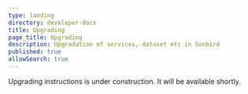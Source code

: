 ```yaml
---
type: landing
directory: developer-docs
title: Upgrading
page_title: Upgrading
description: Upgradation of services, dataset etc in Sunbird
published: true
allowSearch: true
---
```

Upgrading instructions is under construction. It will be available shortly.
